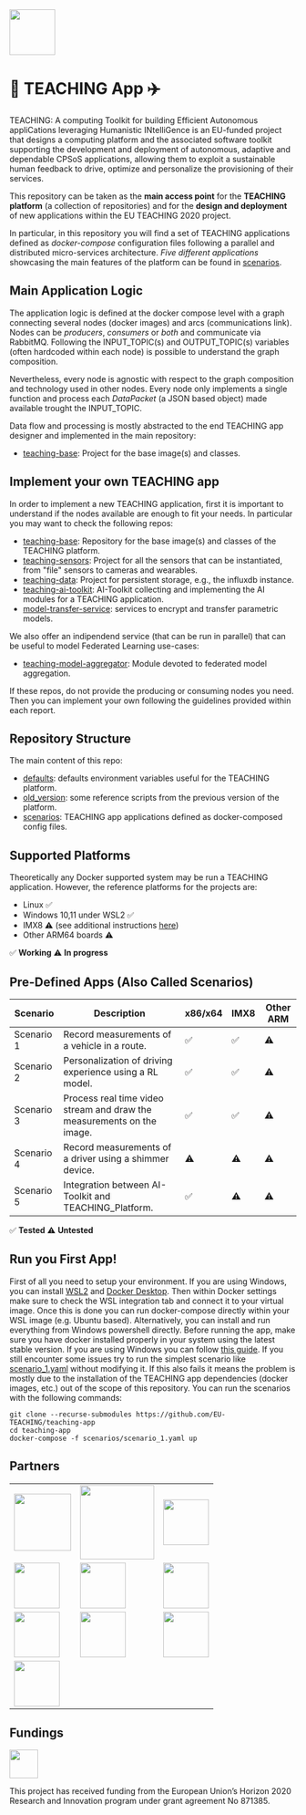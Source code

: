 <img src="https://teaching-h2020.eu/sites/default/files/teaching55.png" height="80">

# :car: TEACHING App :airplane:

TEACHING: A computing Toolkit for building Efficient Autonomous appliCations leveraging Humanistic INtelliGence is an EU-funded project that designs a computing platform and the associated software toolkit supporting the development and deployment of autonomous, adaptive and dependable CPSoS applications, allowing them to exploit a sustainable human feedback to drive, optimize and personalize the provisioning of their services.

This repository can be taken as the **main access point** for the **TEACHING platform** (a collection of repositories) and for the **design and deployment** of new applications within the EU TEACHING 2020 project.

In particular, in this repository you will find a set of TEACHING applications defined as *docker-compose* configuration files following a parallel and distributed micro-services architecture. *Five different applications* showcasing the main features of the platform can be found in [scenarios](https://github.com/EU-TEACHING/teaching-app/tree/main/scenarios).

## Main Application Logic

The application logic is defined at the docker compose level with a graph connecting several nodes (docker images) and arcs (communications link).
Nodes can be *producers*, *consumers* or *both* and communicate via RabbitMQ. Following the INPUT_TOPIC(s) and OUTPUT_TOPIC(s) variables (often hardcoded within each node) is possible to understand the graph composition.

Nevertheless, every node is agnostic with respect to the graph composition and technology used in other nodes. Every node only implements a single function and process each *DataPacket* (a JSON based object) made available trought the INPUT_TOPIC.

Data flow and processing is mostly abstracted to the end TEACHING app designer and implemented in the main repository:

- [teaching-base](https://github.com/EU-TEACHING/teaching-base): Project for the base image(s) and classes.

## Implement your own TEACHING app

In order to implement a new TEACHING application, first it is important to understand if the nodes available are enough to fit your needs. 
In particular you may want to check the following repos:

- [teaching-base](https://github.com/EU-TEACHING/teaching-base): Repository for the base image(s) and classes of the TEACHING platform.
- [teaching-sensors](https://github.com/EU-TEACHING/teaching-sensors): Project for all the sensors that can be instantiated, from "file" sensors to cameras and wearables.
- [teaching-data](https://github.com/EU-TEACHING/teaching-data): Project for persistent storage, e.g., the influxdb instance.
- [teaching-ai-toolkit](https://github.com/EU-TEACHING/teaching-ai-toolkit): AI-Toolkit collecting and implementing the AI modules for a TEACHING application.
- [model-transfer-service](model-transfer-service): services to encrypt and transfer parametric models.

We also offer an indipendend service (that can be run in parallel) that can be useful to model Federated Learning use-cases:

- [teaching-model-aggregator](https://github.com/EU-TEACHING/teaching-model-aggregator): Module devoted to federated model aggregation.

If these repos, do not provide the producing or consuming nodes you need. Then you can implement your own following the guidelines provided within each report.

## Repository Structure

The main content of this repo:

 * [defaults](defaults): defaults environment variables useful for the TEACHING platform.
 * [old_version](old_version): some reference scripts from the previous version of the platform.
 * [scenarios](scenarios): TEACHING app applications defined as docker-composed config files.

## Supported Platforms

Theoretically any Docker supported system may be run a TEACHING application. However, the reference platforms for the projects are:

* Linux :white_check_mark:
* Windows 10,11 under WSL2 :white_check_mark:
* IMX8 :warning: (see additional instructions [here](https://github.com/EU-TEACHING/teaching-app/blob/main/imx8_setup.md))
* Other ARM64 boards :warning: 

:white_check_mark: **Working**
:warning:  **In progress**

## Pre-Defined Apps (Also Called Scenarios)

|Scenario|Description|x86/x64|IMX8|Other ARM|
|-|-|-|-|-|
|Scenario 1|Record measurements of a vehicle in a route.|:white_check_mark:|:white_check_mark:|:warning:|
|Scenario 2|Personalization of driving experience using a RL model.|:white_check_mark:|:white_check_mark:|:warning:|
|Scenario 3|Process real time video stream and draw the measurements on the image.|:white_check_mark:|:white_check_mark:|:warning:|
|Scenario 4|Record measurements of a driver using a shimmer device.|:warning:|:warning:|:warning:|
|Scenario 5|Integration between AI-Toolkit and TEACHING_Platform.|:white_check_mark:|:warning:|:warning:|

:white_check_mark: **Tested**
:warning:  **Untested**

## Run you First App!

First of all you need to setup your environment. If you are using Windows, you can install [WSL2](https://docs.microsoft.com/en-us/windows/wsl/install) and [Docker Desktop](https://docs.docker.com/desktop/windows/install/). Then within Docker settings make sure to check the WSL integration tab and connect it to your virtual image. Once this is done you can run docker-compose directly within your WSL image (e.g. Ubuntu based). Alternatively, you can install and run everything from Windows powershell directly. Before running the app, make sure you have docker installed properly in your system using the latest stable version. If you are using Windows you can follow [this guide](https://docs.docker.com/desktop/windows/wsl/). If you still encounter some issues try to run the simplest scenario like [scenario_1.yaml](https://github.com/EU-TEACHING/teaching-app/blob/main/scenarios/scenario_1.yaml) without modifying it. If this also fails it means the problem is mostly due to the installation of the TEACHING app dependencies (docker images, etc.) out of the scope of this repository. You can run the scenarios with the following commands:

```
git clone --recurse-submodules https://github.com/EU-TEACHING/teaching-app
cd teaching-app
docker-compose -f scenarios/scenario_1.yaml up
```


## Partners
<table border=0 >
  <tr >
    <td> <img src="https://teaching-h2020.eu/sites/default/files/styles/mt_brands/public/2020-02/University-of-Pisa.png"  height="100"></td>   
    <td><img src="https://lowinfood.eu/wp-content/uploads/2021/01/HUA-Logo-Blue-RGB-1-1024x427.jpg"  height="130"></td>
    <td><img src="https://teaching-h2020.eu/sites/default/files/styles/mt_brands/public/2020-02/CNR.png" height="80"></td>
  </tr>
  <tr >
  <td><img src="https://teaching-h2020.eu/sites/default/files/styles/mt_brands/public/2020-02/I%26M.png" height="80"> </td>
  <td><img src="https://teaching-h2020.eu/sites/default/files/styles/mt_brands/public/2020-02/TUG.png" height="80"></td>
  <td><img src="https://teaching-h2020.eu/sites/default/files/styles/mt_brands/public/2020-02/AVL-Logo.jpg" height="80"></td>

  </tr>
  <tr >
  <td><img src="https://teaching-h2020.eu/sites/default/files/styles/mt_brands/public/2021-04/marelli-logo-history.png" height="80"></td>
  <td><img src="https://teaching-h2020.eu/sites/default/files/styles/mt_brands/public/2020-02/Thales_logo.jpg" height="80"></td>
  <td><img src="https://teaching-h2020.eu/sites/default/files/styles/mt_brands/public/2018-06/itml400.png" height="80"></td>

  </tr>
  <tr >
  <td><img src="https://teaching-h2020.eu/sites/default/files/styles/mt_brands/public/2020-02/infineon_logo_rgb.jpg" height="80"></td>
  <td></td>
  <td></td>

  </tr>
</table>

## Fundings
<img src="https://teaching-h2020.eu/sites/default/files/inline-images/eu.jpg" height="50">

This project has received funding from the European Union’s Horizon 2020 Research and Innovation program under grant agreement No 871385.
